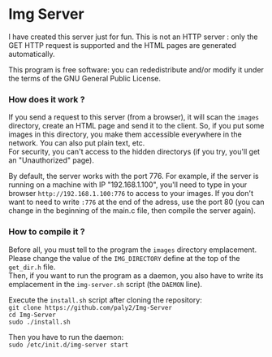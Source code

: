 # Img Server

I have created this server just for fun. This is not an HTTP server : only the GET HTTP request is supported and the HTML pages are generated automatically.

This program is free software: you can rededistribute and/or modify it under the terms of the GNU General Public License.

### How does it work ?

If you send a request to this server (from a browser), it will scan the `images` directory, create an HTML page and send it to the client. So, if you put some images in this directory, you make them accessible everywhere in the network. You can also put plain text, etc.  
For security, you can't access to the hidden directorys (if you try, you'll get an "Unauthorized" page).

By default, the server works with the port 776. For example, if the server is running on a machine with IP "192.168.1.100", you'll need to type in your browser `http://192.168.1.100:776` to access to your images. If you don't want to need to write `:776` at the end of the adress, use the port 80 (you can change in the beginning of the main.c file, then compile the server again).

### How to compile it ?

Before all, you must tell to the program the `images` directory emplacement. Please change the value of the `IMG_DIRECTORY` define at the top of the `get_dir.h` file.  
Then, if you want to run the program as a daemon, you also have to write its emplacement in the `img-server.sh` script (the `DAEMON` line).

Execute the `install.sh` script after cloning the repository:  
`git clone https://github.com/paly2/Img-Server`  
`cd Img-Server`  
`sudo ./install.sh`

Then you have to run the daemon:  
`sudo /etc/init.d/img-server start`
